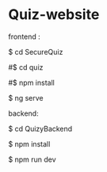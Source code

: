 # Quiz-website
frontend :

$ cd SecureQuiz

#$ cd quiz

#$ npm install

$ ng serve 

backend:

$ cd QuizyBackend

$ npm install

$ npm run dev
